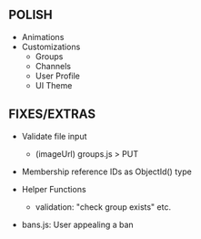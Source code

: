 ## POLISH
* Animations
* Customizations
  - Groups
  - Channels
  - User Profile
  - UI Theme

## FIXES/EXTRAS
* Validate file input
  - (imageUrl) groups.js > PUT

* Membership reference IDs as ObjectId() type

* Helper Functions
  - validation: "check group exists" etc.

* bans.js: User appealing a ban
